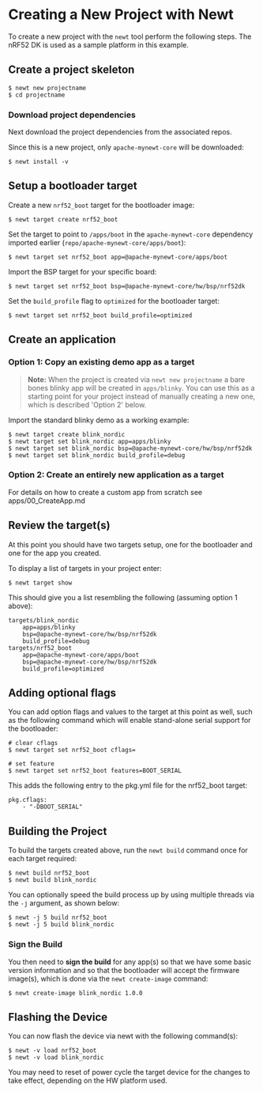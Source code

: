 # Creating a New Project with Newt

To create a new project with the `newt` tool perform the following steps. The
nRF52 DK is used as a sample platform in this example.

## Create a project skeleton

```
$ newt new projectname
$ cd projectname
```

### Download project dependencies

Next download the project dependencies from the associated repos.

Since this is a new project, only `apache-mynewt-core` will be downloaded:

```
$ newt install -v
```

## Setup a bootloader target

Create a new `nrf52_boot` target for the bootloader image:

```
$ newt target create nrf52_boot
```

Set the target to point to `/apps/boot` in the `apache-mynewt-core`
dependency imported earlier (`repo/apache-mynewt-core/apps/boot`):

```
$ newt target set nrf52_boot app=@apache-mynewt-core/apps/boot
```

Import the BSP target for your specific board:

```
$ newt target set nrf52_boot bsp=@apache-mynewt-core/hw/bsp/nrf52dk
```

Set the `build_profile` flag to `optimized` for the bootloader target:

```
$ newt target set nrf52_boot build_profile=optimized
```

## Create an application

### Option 1: Copy an existing demo app as a target

> **Note:** When the project is created via `newt new projectname` a bare bones
> blinky app will be created in `apps/blinky`. You can use this as a starting
> point for your project instead of manually creating a new one, which is
> described 'Option 2' below.

Import the standard blinky demo as a working example:

```
$ newt target create blink_nordic
$ newt target set blink_nordic app=apps/blinky
$ newt target set blink_nordic bsp=@apache-mynewt-core/hw/bsp/nrf52dk
$ newt target set blink_nordic build_profile=debug
```

### Option 2: Create an entirely new application as a target

For details on how to create a custom app from scratch see apps/00_CreateApp.md

## Review the target(s)

At this point you should have two targets setup, one for the bootloader and one for the app you created.

To display a list of targets in your project enter:

```
$ newt target show
```

This should give you a list resembling the following (assuming option 1 above):

```
targets/blink_nordic
    app=apps/blinky
    bsp=@apache-mynewt-core/hw/bsp/nrf52dk
    build_profile=debug
targets/nrf52_boot
    app=@apache-mynewt-core/apps/boot
    bsp=@apache-mynewt-core/hw/bsp/nrf52dk
    build_profile=optimized
```

## Adding optional flags

You can add option flags and values to the target at this point as well, such
as the following command which will enable stand-alone serial support for
the bootloader:

```
# clear cflags
$ newt target set nrf52_boot cflags=

# set feature
$ newt target set nrf52_boot features=BOOT_SERIAL
```

This adds the following entry to the pkg.yml file for the nrf52_boot target:

```
pkg.cflags:
    - "-DBOOT_SERIAL"
```

## Building the Project

To build the targets created above, run the `newt build` command once for
each target required:

```
$ newt build nrf52_boot
$ newt build blink_nordic
```

You can optionally speed the build process up by using multiple threads via
the `-j` argument, as shown below:

```
$ newt -j 5 build nrf52_boot
$ newt -j 5 build blink_nordic
```

### Sign the Build

You then need to **sign the build** for any app(s) so that we have some basic
version information and so that the bootloader will accept the firmware image(s),
which is done via the `newt create-image` command:

```
$ newt create-image blink_nordic 1.0.0
```

## Flashing the Device

You can now flash the device via newt with the following command(s):

```
$ newt -v load nrf52_boot
$ newt -v load blink_nordic
```

You may need to reset of power cycle the target device for the changes to take
effect, depending on the HW platform used.
